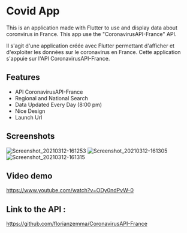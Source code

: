 # Covid App

This is an application made with Flutter to use and display data about coronvirus in France.
This app use the "CoronavirusAPI-France" API.

Il s'agit d'une application créée avec Flutter permettant d'afficher et d'exploiter les données sur le coronavirus en France.
Cette application s'appuie sur l'API CoronavirusAPI-France.

## Features

- API CoronavirusAPI-France
- Regional and National Search
- Data Updated Every Day (8:00 pm)
- Nice Design
- Launch Url

## Screenshots

![Screenshot_20210312-161253](https://user-images.githubusercontent.com/61854420/110963180-0f2b8780-8352-11eb-9aa9-2cb523c3d390.jpg)
![Screenshot_20210312-161305](https://user-images.githubusercontent.com/61854420/110963212-194d8600-8352-11eb-8444-71a280c2b813.jpg)
![Screenshot_20210312-161315](https://user-images.githubusercontent.com/61854420/110963214-19e61c80-8352-11eb-9a80-e51215fceaad.jpg)


## Video demo

https://www.youtube.com/watch?v=ODy0ndPvW-0

## Link to the API :

https://github.com/florianzemma/CoronavirusAPI-France


